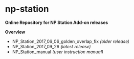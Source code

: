 # np-station

**Online Repository for NP Station Add-on releases**

**Overview**

* NP_Station_2017_06_06_golden_overlap_fix *(older release)*
* NP_Station_2017_09_29 *(latest release)*
* NP_Station_manual *(user instruction manual)*
